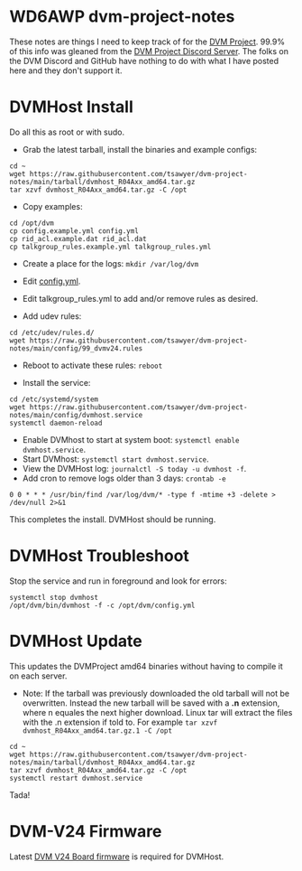 # WD6AWP dvm-project-notes
These notes are things I need to keep track of for the [DVM Project](https://github.com/DVMProject/dvmhost).
99.9% of this info was gleaned from the [DVM Project Discord Server](https://discord.gg/3pBe8xgrEz).
The folks on the DVM Discord and GitHub have nothing to do with what I have posted here and they don't support it.

# DVMHost Install
Do all this as root or with sudo.
 - Grab the latest tarball, install the binaries and example configs:
```
cd ~
wget https://raw.githubusercontent.com/tsawyer/dvm-project-notes/main/tarball/dvmhost_R04Axx_amd64.tar.gz
tar xzvf dvmhost_R04Axx_amd64.tar.gz -C /opt
```
 - Copy examples:
```
cd /opt/dvm
cp config.example.yml config.yml
cp rid_acl.example.dat rid_acl.dat
cp talkgroup_rules.example.yml talkgroup_rules.yml
```
 - Create a place for the logs: `mkdir /var/log/dvm`
 - Edit [config.yml](https://github.com/tsawyer/dvm-project-notes/blob/main/config/config-edits.md).
 - Edit talkgroup_rules.yml to add and/or remove rules as desired. 
 
 - Add udev rules:
```
cd /etc/udev/rules.d/
wget https://raw.githubusercontent.com/tsawyer/dvm-project-notes/main/config/99_dvmv24.rules
```
 - Reboot to activate these rules: `reboot`

 - Install the service:
```
cd /etc/systemd/system
wget https://raw.githubusercontent.com/tsawyer/dvm-project-notes/main/config/dvmhost.service
systemctl daemon-reload
```
 - Enable DVMhost to start at system boot: `systemctl enable dvmhost.service`.
 - Start DVMhost: `systemctl start dvmhost.service`.
 - View the DVMHost log: `journalctl -S today -u dvmhost -f`.
 - Add cron to remove logs older than 3 days: `crontab -e`
```
0 0 * * * /usr/bin/find /var/log/dvm/* -type f -mtime +3 -delete > /dev/null 2>&1
```
This completes the install. DVMHost should be running.

# DVMHost Troubleshoot
Stop the service and run in foreground and look for errors:
```
systemctl stop dvmhost
/opt/dvm/bin/dvmhost -f -c /opt/dvm/config.yml
``` 

# DVMHost Update
This updates the DVMProject amd64 binaries without having to compile it on each server.
 - Note: If the tarball was previously downloaded the old tarball will not be overwritten. Instead the new tarball will be saved with a **.n** extension, where n equales the next higher download. Linux tar will extract the files with the .n extension if told to. For example `tar xzvf dvmhost_R04Axx_amd64.tar.gz.1 -C /opt`
```
cd ~
wget https://raw.githubusercontent.com/tsawyer/dvm-project-notes/main/tarball/dvmhost_R04Axx_amd64.tar.gz
tar xzvf dvmhost_R04Axx_amd64.tar.gz -C /opt
systemctl restart dvmhost.service
```
Tada!

# DVM-V24 Firmware
Latest [DVM V24 Board firmware](https://github.com/DVMProject/dvmv24) is required for DVMHost.
